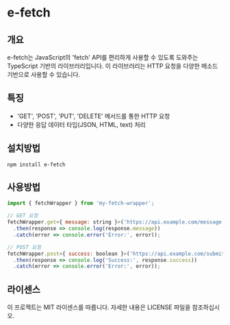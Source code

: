 # e-fetch

## 개요
e-fetch는 JavaScript의 'fetch' API를 편리하게 사용할 수 있도록 도와주는 TypeScript 기반의 라이브러리입니다. 이 라이브러리는 HTTP 요청을 다양한 메소드기반으로 사용할 수 있습니다.

## 특징
- 'GET', 'POST', 'PUT', 'DELETE' 메서드를 통한 HTTP 요청
- 다양한 응답 데이터 타입(JSON, HTML, text) 처리

## 설치방법
`npm install e-fetch`

## 사용방법

```javascript
import { fetchWrapper } from 'my-fetch-wrapper';

// GET 요청
fetchWrapper.get<{ message: string }>('https://api.example.com/message')
  .then(response => console.log(response.message))
  .catch(error => console.error('Error:', error));

// POST 요청
fetchWrapper.post<{ success: boolean }>('https://api.example.com/submit', { name: 'Test' })
  .then(response => console.log('Success:', response.success))
  .catch(error => console.error('Error:', error));
```

## 라이센스
이 프로젝트는 MIT 라이센스를 따릅니다. 자세한 내용은 LICENSE 파일을 참조하십시오.
